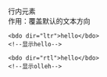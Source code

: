 ### <bdo>
行内元素   
作用：覆盖默认的文本方向
```
<bdo dir="ltr">hello</bdo>
<!--显示hello-->

<bdo dir="rtl">hello</bdo>
<!--显示olleh-->
```